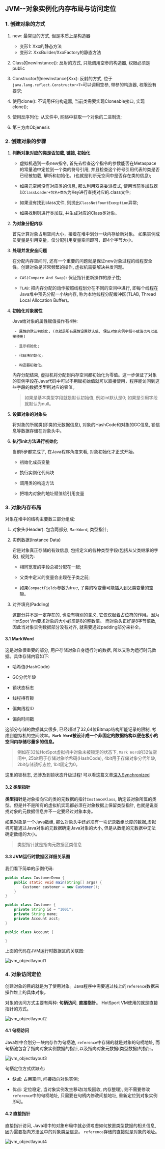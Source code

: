 ## JVM--对象实例化内存布局与访问定位

### 1. 创建对象的方式

1. new: 最常见的方式, 但是本质上是构造器

    - 变形1: Xxx的静态方法
    - 变形2: XxxBuilder/XxxFactory的静态方法


2. Class的newInstance(): 反射的方式, 只能调用空参的构造器, 权限必须是public

3. Constructor的newInstance(Xxx): 反射的方式, 位于`java.lang.reflect.Constructor<T>`可以调用空参, 带参的构造器, 权限没有要求;

4. 使用clone(): 不调用任何构造器, 当前类需要实现Cloneable接口, 实现clone();

5. 使用反序列化: 从文件中, 网络中获取一个对象的二进制流;

6. 第三方库Objenesis

### 2. 创建对象的步骤

1. **判断对象对应的类是否加载, 链接, 初始化**

    - 虚拟机遇到一条new指令, 首先去检查这个指令的参数能否在Metaspace的常量池中定位到一个类的符号引用, 并且检查这个符号引用代表的类是否已经被加载, 解析和初始化。(也就是判断元空间中是否存在类的信息);
    
    - 如果元空间没有对应类的信息, 那么利用双亲委派模式, 使用当前类加载器以`ClassLoader+包名+类名`为Key进行查找对应的.class文件;
    
    - 如果没有找到class文件, 则抛出`ClassNotFountExecption`异常;
    
    - 如果找到则进行类加载, 并生成对应的Class类对象。

2. **为对象分配内存**

    首先计算对象占用空间大小，接着在堆中划分一块内存给新对象。 如果实例成员变量是引用变量，仅分配引用变量空间即可，即4个字节大小。

3. **处理并发安全问题**

    在分配内存空间时, 还有一个重要的问题就是保证new对象过程的线程安全性。创建对象是非常频繁的操作, 虚拟机需要解决并发问题。

    - `CAS(Compare And Swap)`: 保证指针更新操作的原子性;

    - `TLAB`: 把内存分配的动作按照线程划分在不同的空间中进行, 即每个线程在Java堆中预先分配一小块内存, 称为本地线程分配缓冲区(TLAB, Thread Local Allocation Buffer)。

4. **初始化对象属性**

    Java给对象的属性赋值操作有4种:

        - 属性的默认初始化; (也就是所有属性设置默认值, 保证对象实例字段不赋值也可以直接使用)

        - 显示初始化;

        - 代码块初始化;

        - 构造器初始化。

    内存分配结束, 虚拟机将分配到内存空间都初始化为零值。这一步保证了对象的实例字段在Java代码中可以不用赋初始值就可以直接使用，程序能访问到这些字段的数据类型所对应的零值。

    > 如果是基本类型字段就是默认初始值, 例如int默认是0; 如果是引用字段就默认为null。

5. **设置对象的对象头**

    将对象的所属类(即类的元数据信息), 对象的HashCode和对象的GC信息, 锁信息等数据存储在对象头中。

6. **执行init方法进行初始化**

    当前5步都完成了, 在Java程序角度来看, 对象初始化才正式开始。

    - 初始化成员变量

    - 执行实例化代码块

    - 调用类的构造方法

    - 把堆内对象的地址赋值给引用变量

### 3. 对象内存布局

对象在堆中的结构主要数三部分组成:

1. 对象头(Header): 包含两部分, `MarkWord`, 类型指针;

2. 实例数据(Instance Data)

    它是对象真正存储的有效信息, 包括定义的各种类型字段(包括从父类继承的字段), 规则为:

    - 相同宽度的字段总被分配在一起;

    - 父类中定义的变量会出现在子类之前;

    - 如果`CompactFields`参数为true, 子类的窄变量可能插入到父类变量的空隙。

3. 对齐填充(Padding)

    这部分并不是一定存在的, 也没有特别的含义, 它仅仅起着占位符的作用。因为HotSpot Vm要求对象的大小必须是8的整数倍。
    而对象头正好是8字节倍数, 因此当对象实例数据部分没有对齐, 就需要通过padding部分来补全。

#### 3.1 MarkWord

这是对象很重要的部分, 用户存储对象自身运行时的数据, 所以又称为运行时元数据。具体存储内容如下:

- 哈希值(HashCode)

- GC分代年龄

- 锁状态标志

- 线程持有锁

- 偏向线程ID

- 偏向时间戳

这部分存储的数据其实很多, 已经超过了32,64位Bitmap结构所能记录的限制, 考虑到虚拟机的空间效率。**`Mark Word`被设计成一个非固定的数据结构以便在极小的空间内存储尽量多的信息。**

> 例如在32位HotSpot虚拟机中对象未被锁定的状态下, `Mark Word`的32位空间中, 25bit用于存储对象哈希码(HashCode), 4bit用于存储对象分代年龄, 2bit存储锁标志位, 1bit固定为0。

这里的锁标志, 还涉及到锁状态升级过程! 可以看这篇文章[深入Synchronized](/java_base/concurrent/base/thread_synchronized_deep.md)

#### 3.2 类型指针

**类型指针**是对象指向它的类的元数据的指针`InstanceKlass`, 确定该对象所属的类型。但是并不是所有的虚拟机实现都必须在对象数据上保留类型指针, 也就是说查找对象的元数据信息并不一定要经过对象本身。

如果对象是一个Java数组, 那么对象头中还必须有一块记录数组长度的数据,虚拟机可能通过Java对象的元数据确定Java对象的大小, 但是从数组的元数据中无法确定数组的大小。

> 类型指针就是指向元数据区类信息

#### 3.3 JVM运行时数据区详细关系图

我们看下简单的示例代码:

```java
public class CustomerDemo {
    public static void main(String[] args) {
        Customer customer = new Customer();
    }
}

public class Customer {
    private String id = "1001";
    private String name;
    private Account acct;
}

public class Account {

}
```

上面的代码在JVM运行时数据区的关联图:

![jvm_objectlayout1](/image/jvm_objectlayout1.png)

### 4. 对象访问定位

创建对象的目的就是为了使用对象。Java程序中需要通过栈上的`reference`数据来操作堆上的具体对象。

对象的访问方式主要有两种: **句柄访问**, **直接指针**。 HotSport VM使用的就是直接指针的方式。

![jvm_objectlayout2](/image/jvm_objectlayout2.png)

#### 4.1 句柄访问

Java堆中会划分一块内存作为句柄池, `reference`中存储的就是对象的句柄地址, 而句柄池包含了指向对象实例数据的指针,以及指向对象元数据(类型数据)的指针。

![jvm_objectlayout3](/image/jvm_objectlayout3.png)

句柄定位方式优缺点:

- 缺点: 占用空间, 间接指向对象实例;

- 优点: 定位稳定, 当对象实例发生移动(垃圾回收, 内存整理), 则不需要修改`reference`中的句柄地址, 只需要在句柄内修改间接地址, 重新定位到对象实例即可。

#### 4.2 直接指针

直接指针访问, Java堆中的对象布局中就必须考虑如何放置类型数据的相关信息, 因为需要指向方法区中的对象类型信息。 `reference`存储的直接就是对象的地址。

![jvm_objectlayout4](/image/jvm_objectlayout4.png)




